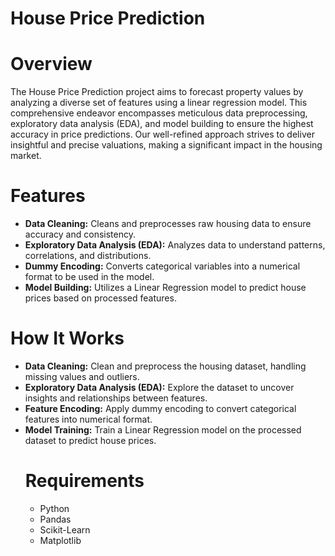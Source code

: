 # House Price Prediction
# Overview
The House Price Prediction project aims to forecast property values by analyzing a diverse set of features using a linear regression model. This comprehensive endeavor encompasses meticulous data preprocessing, exploratory data analysis (EDA), and model building to ensure the highest accuracy in price predictions. Our well-refined approach strives to deliver insightful and precise valuations, making a significant impact in the housing market.
# Features
- **Data Cleaning:** Cleans and preprocesses raw housing data to ensure accuracy and consistency.
- **Exploratory Data Analysis (EDA):** Analyzes data to understand patterns, correlations, and distributions.
- **Dummy Encoding:** Converts categorical variables into a numerical format to be used in the model.
- **Model Building:** Utilizes a Linear Regression model to predict house prices based on processed features.
# How It Works
- **Data Cleaning:** Clean and preprocess the housing dataset, handling missing values and outliers.
- **Exploratory Data Analysis (EDA):** Explore the dataset to uncover insights and relationships between features.
- **Feature Encoding:** Apply dummy encoding to convert categorical features into numerical format.
- **Model Training:** Train a Linear Regression model on the processed dataset to predict house prices.
  # Requirements
  - Python
  - Pandas
  - Scikit-Learn
  - Matplotlib
